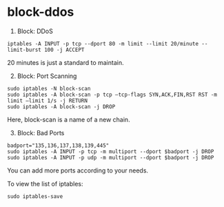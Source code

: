 # block-ddos
1. Block: DDoS

```
iptables -A INPUT -p tcp --dport 80 -m limit --limit 20/minute --limit-burst 100 -j ACCEPT
```
20 minutes is just a standard to maintain.

2. Block: Port Scanning
```
sudo iptables -N block-scan
sudo iptables -A block-scan -p tcp —tcp-flags SYN,ACK,FIN,RST RST -m limit —limit 1/s -j RETURN
sudo iptables -A block-scan -j DROP
```
Here, block-scan is a name of a new chain.

3. Block: Bad Ports
```
badport="135,136,137,138,139,445"
sudo iptables -A INPUT -p tcp -m multiport --dport $badport -j DROP
sudo iptables -A INPUT -p udp -m multiport --dport $badport -j DROP
```
You can add more ports according to your needs.

To view the list of iptables:
```
sudo iptables-save
```

